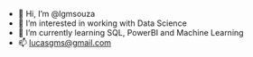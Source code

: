- 👋 Hi, I’m @lgmsouza
- 👀 I’m interested in working with Data Science
- 🌱 I’m currently learning SQL, PowerBI and Machine Learning
- 📫 lucasgms@gmail.com

<!---
lgmsouza/lgmsouza is a ✨ special ✨ repository because its `README.md` (this file) appears on your GitHub profile.
You can click the Preview link to take a look at your changes.
--->
